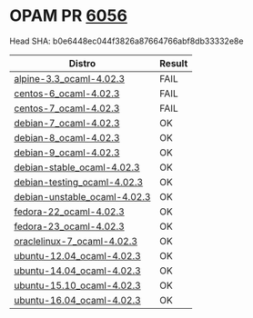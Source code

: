 # OPAM PR [6056](https://github.com/ocaml/opam-repository/pull/6056)

Head SHA: b0e6448ec044f3826a87664766abf8db33332e8e


| Distro | Result |
| ------ | ------ |
| [alpine-3.3_ocaml-4.02.3](build/log.alpine-3.3_ocaml-4.02.3) | FAIL |
| [centos-6_ocaml-4.02.3](build/log.centos-6_ocaml-4.02.3) | FAIL |
| [centos-7_ocaml-4.02.3](build/log.centos-7_ocaml-4.02.3) | FAIL |
| [debian-7_ocaml-4.02.3](build/log.debian-7_ocaml-4.02.3) | OK |
| [debian-8_ocaml-4.02.3](build/log.debian-8_ocaml-4.02.3) | OK |
| [debian-9_ocaml-4.02.3](build/log.debian-9_ocaml-4.02.3) | OK |
| [debian-stable_ocaml-4.02.3](build/log.debian-stable_ocaml-4.02.3) | OK |
| [debian-testing_ocaml-4.02.3](build/log.debian-testing_ocaml-4.02.3) | OK |
| [debian-unstable_ocaml-4.02.3](build/log.debian-unstable_ocaml-4.02.3) | OK |
| [fedora-22_ocaml-4.02.3](build/log.fedora-22_ocaml-4.02.3) | OK |
| [fedora-23_ocaml-4.02.3](build/log.fedora-23_ocaml-4.02.3) | OK |
| [oraclelinux-7_ocaml-4.02.3](build/log.oraclelinux-7_ocaml-4.02.3) | OK |
| [ubuntu-12.04_ocaml-4.02.3](build/log.ubuntu-12.04_ocaml-4.02.3) | OK |
| [ubuntu-14.04_ocaml-4.02.3](build/log.ubuntu-14.04_ocaml-4.02.3) | OK |
| [ubuntu-15.10_ocaml-4.02.3](build/log.ubuntu-15.10_ocaml-4.02.3) | OK |
| [ubuntu-16.04_ocaml-4.02.3](build/log.ubuntu-16.04_ocaml-4.02.3) | OK |
